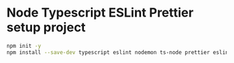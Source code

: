 # Node Typescript ESLint Prettier setup project

~~~ sh
npm init -y
npm install --save-dev typescript eslint nodemon ts-node prettier eslint-config-prettier eslint-plugin-prettier
~~~